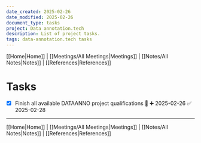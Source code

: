```yaml
---
date_created: 2025-02-26
date_modified: 2025-02-26
document_type: tasks
project: Data annotation.tech
description: List of project tasks.
tags: data-annotation.tech tasks
---
```

[[Home|Home]] | [[Meetings/All Meetings|Meetings]] | [[Notes/All Notes|Notes]] | [[References|References]]
# Tasks
- [x] Finish all available DATAANNO project qualifications 🔼 ➕ 2025-02-26 ✅ 2025-02-28

---
[[Home|Home]] | [[Meetings/All Meetings|Meetings]] | [[Notes/All Notes|Notes]] | [[References|References]]